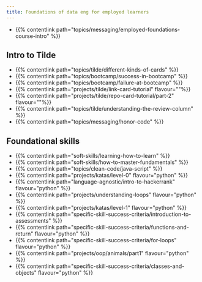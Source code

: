 ```yaml
---
title: Foundations of data eng for employed learners
---
```



- {{% contentlink path="topics/messaging/employed-foundations-course-intro" %}}

## Intro to Tilde

- {{% contentlink path="topics/tilde/different-kinds-of-cards" %}}
- {{% contentlink path="topics/bootcamp/success-in-bootcamp" %}}
- {{% contentlink path="topics/bootcamp/failure-at-bootcamp" %}}
- {{% contentlink path="projects/tilde/link-card-tutorial" flavour=""%}}
- {{% contentlink path="projects/tilde/repo-card-tutorial/part-2" flavour=""%}}
- {{% contentlink path="topics/tilde/understanding-the-review-column" %}}
- {{% contentlink path="topics/messaging/honor-code" %}}

## Foundational skills

- {{% contentlink path="soft-skills/learning-how-to-learn" %}}
- {{% contentlink path="soft-skills/how-to-master-fundamentals" %}}
- {{% contentlink path="topics/clean-code/java-script" %}}
- {{% contentlink path="projects/katas/level-0" flavour="python" %}}
- {{% contentlink path="language-agnostic/intro-to-hackerrank" flavour="python" %}}
- {{% contentlink path="projects/understanding-loops" flavour="python" %}}
- {{% contentlink path="projects/katas/level-1" flavour="python" %}}
- {{% contentlink path="specific-skill-success-criteria/introduction-to-assessments" %}}
- {{% contentlink path="specific-skill-success-criteria/functions-and-return" flavour="python" %}}
- {{% contentlink path="specific-skill-success-criteria/for-loops" flavour="python" %}}
- {{% contentlink path="projects/oop/animals/part1"  flavour="python" %}}
- {{% contentlink path="specific-skill-success-criteria/classes-and-objects" flavour="python" %}}

